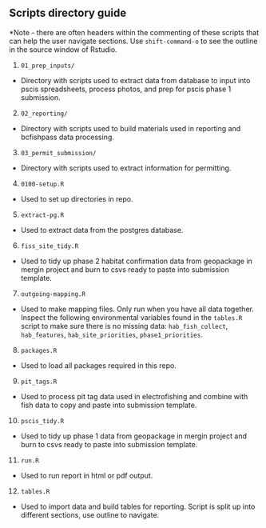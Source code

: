 ## Scripts directory guide

*Note - there are often headers within the commenting of these scripts that can help the user navigate sections.  Use `shift-command-o` to see the outline in the source window of Rstudio.

1.  `01_prep_inputs/`

-   Directory with scripts used to extract data from database to input into pscis spreadsheets, process photos, and prep for pscis phase 1 submission.

2.  `02_reporting/`

-   Directory with scripts used to build materials used in reporting and bcfishpass data processing.

3.  `03_permit_submission/`

-   Directory with scripts used to extract information for permitting.

4.  `0100-setup.R`

-   Used to set up directories in repo.

5.  `extract-pg.R`

-   Used to extract data from the postgres database.

6.  `fiss_site_tidy.R`

-   Used to tidy up phase 2 habitat confirmation data from geopackage in mergin project and burn to csvs ready to paste into submission template.

7.  `outgoing-mapping.R`

-   Used to make mapping files. Only run when you have all data together. Inspect the following environmental variables found in the `tables.R` script to make sure there is no missing data: `hab_fish_collect`, `hab_features`, `hab_site_priorities`, `phase1_priorities`.

8.  `packages.R`

-   Used to load all packages required in this repo.

9.  `pit_tags.R`

-   Used to process pit tag data used in electrofishing and combine with fish data to copy and paste into submission template.

10. `pscis_tidy.R`

-   Used to tidy up phase 1 data from geopackage in mergin project and burn to csvs ready to paste into submission template.

11. `run.R`

-   Used to run report in html or pdf output.

12. `tables.R`

-   Used to import data and build tables for reporting. Script is split up into different sections, use outline to navigate.
